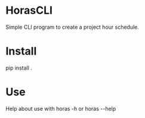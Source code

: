 # HorasCLI

Simple CLI program to create a project hour schedule.

# Install
pip install .

# Use
Help about use with
horas -h or horas --help